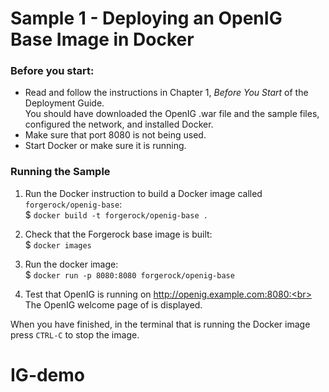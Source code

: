 # Sample 1 - Deploying an OpenIG Base Image in Docker

### Before you start:
* Read and follow the instructions in Chapter 1, <i>Before You Start</i> of the Deployment Guide.<br>
You should have downloaded the OpenIG .war file and the sample files, configured the network, and installed Docker.
* Make sure that port 8080 is not being used.
* Start Docker or make sure it is running.

### Running the Sample

1. Run the Docker instruction to build a Docker image called `forgerock/openig-base`:<br>
$ `docker build -t forgerock/openig-base .`
 
2. Check that the Forgerock base image is built:<br>
$ `docker images`

3. Run the docker image:<br>
$ `docker run -p 8080:8080 forgerock/openig-base`

4. Test that OpenIG is running on http://openig.example.com:8080:<br>
The OpenIG welcome page of is displayed. 
  
When you have finished, in the terminal that is running the Docker image press `CTRL-C` to stop the image.
# IG-demo
